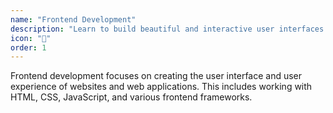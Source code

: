 ```yaml
---
name: "Frontend Development"
description: "Learn to build beautiful and interactive user interfaces for the web"
icon: "🎨"
order: 1
---
```


Frontend development focuses on creating the user interface and user experience of websites and web applications. This includes working with HTML, CSS, JavaScript, and various frontend frameworks.
